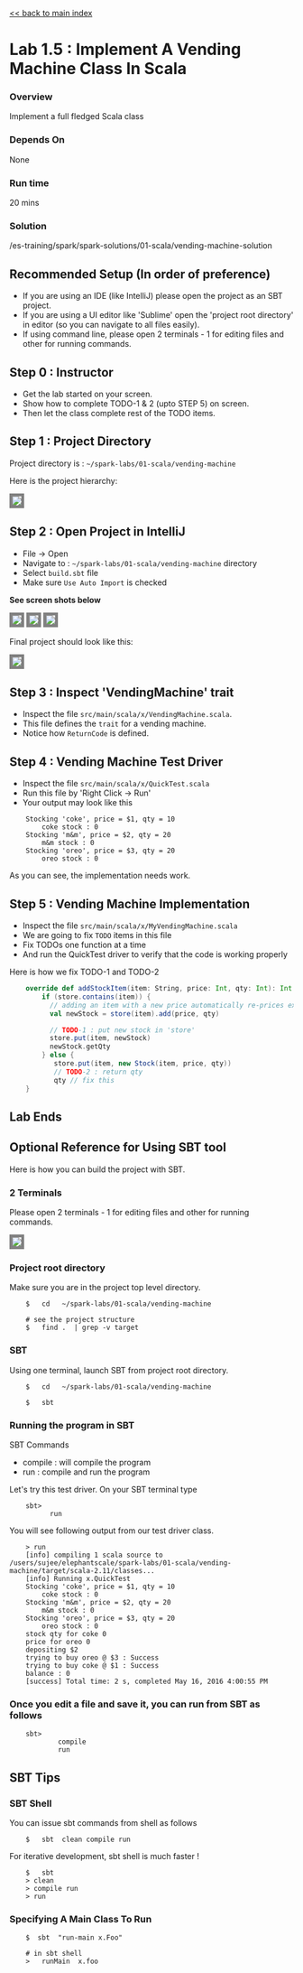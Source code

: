 <link rel='stylesheet' href='../assets/css/main.css'/>

[<< back to main index](../../README.md) 

Lab 1.5 : Implement A Vending Machine Class In Scala
===================================

### Overview
Implement a full fledged Scala class

### Depends On 
None

### Run time
20 mins

### Solution
/es-training/spark/spark-solutions/01-scala/vending-machine-solution


## Recommended Setup (In order of preference)
* If you are using an IDE (like IntelliJ)  please open the project as an SBT project.
* If you are using a UI editor like 'Sublime'  open the 'project root directory'  in editor (so you can navigate to all files easily).
* If using command line, please open 2 terminals - 1 for editing files and other for running commands.

## Step 0 : Instructor
* Get the lab started on your screen. 
* Show how to complete TODO-1 & 2 (upto STEP 5) on screen.
* Then let the class complete rest of the TODO items.


## Step 1 : Project Directory
Project directory is : `~/spark-labs/01-scala/vending-machine`

Here is the project hierarchy:

<img src="../assets/images/1.5b.png" style="border: 5px solid grey ; max-width:100%;" />

## Step 2 : Open Project in IntelliJ
* File -> Open
* Navigate to : `~/spark-labs/01-scala/vending-machine` directory
* Select `build.sbt` file
* Make sure `Use Auto Import` is checked

**See screen shots below**

<img src="../assets/images/1.5c.png" style="border: 5px solid grey ; max-width:100%;" />
<img src="../assets/images/1.5d.png" style="border: 5px solid grey ; max-width:100%;" />
<img src="../assets/images/1.5e.png" style="border: 5px solid grey ; max-width:100%;" />

Final project should look like this:

<img src="../assets/images/1.5f.png" style="border: 5px solid grey ; max-width:100%;" />


## Step 3 : Inspect 'VendingMachine' trait
* Inspect  the file `src/main/scala/x/VendingMachine.scala`.  
* This file defines the `trait` for a vending machine.   
* Notice how `ReturnCode` is defined.

## Step 4 : Vending Machine Test Driver
* Inspect  the file `src/main/scala/x/QuickTest.scala`  
* Run this file by 'Right Click -> Run'
* Your output may look like this

```console
    Stocking 'coke', price = $1, qty = 10
        coke stock : 0
    Stocking 'm&m', price = $2, qty = 20
        m&m stock : 0
    Stocking 'oreo', price = $3, qty = 20
        oreo stock : 0
```

As you can see, the implementation needs work.

## Step 5 : Vending Machine Implementation
* Inspect  the file `src/main/scala/x/MyVendingMachine.scala`
* We are going to fix `TODO` items in this file
* Fix TODOs one function at a time
* And run the QuickTest driver to verify that the code is working properly

Here is how we fix TODO-1 and TODO-2

```scala
    override def addStockItem(item: String, price: Int, qty: Int): Int = {
        if (store.contains(item)) {
          // adding an item with a new price automatically re-prices existing stock
          val newStock = store(item).add(price, qty)

          // TODO-1 : put new stock in 'store'
          store.put(item, newStock)
          newStock.getQty
        } else {
           store.put(item, new Stock(item, price, qty))
           // TODO-2 : return qty
           qty // fix this
    }
```

## Lab Ends

## Optional Reference for Using SBT tool
Here is how you can build the project with SBT.

### 2 Terminals
Please open 2 terminals - 1 for editing files and other for running commands.

<img src="../assets/images/1.5a.png" style="border: 5px solid grey ; max-width:100%;" />

### Project root directory
Make sure you are in the project top level directory.

```
    $   cd   ~/spark-labs/01-scala/vending-machine

    # see the project structure
    $   find .  | grep -v target
```


### SBT
Using one terminal, launch SBT from project root directory.
```
    $   cd   ~/spark-labs/01-scala/vending-machine

    $   sbt

```

### Running the program in SBT
SBT Commands
* compile : will compile the program
* run : compile and run the program

Let's try this test driver. On your SBT terminal type
```
    sbt>
          run
```

You will see following output from our test driver class.
```console
    > run
    [info] compiling 1 scala source to /users/sujee/elephantscale/spark-labs/01-scala/vending-machine/target/scala-2.11/classes...
    [info] Running x.QuickTest
    Stocking 'coke', price = $1, qty = 10
        coke stock : 0
    Stocking 'm&m', price = $2, qty = 20
        m&m stock : 0
    Stocking 'oreo', price = $3, qty = 20
        oreo stock : 0
    stock qty for coke 0
    price for oreo 0
    depositing $2
    trying to buy oreo @ $3 : Success
    trying to buy coke @ $1 : Success
    balance : 0
    [success] Total time: 2 s, completed May 16, 2016 4:00:55 PM

```

### Once you edit a file and save it, you can run from SBT as follows
```
    sbt> 
            compile
            run
```


## SBT Tips

### SBT Shell
You can issue sbt commands from shell as follows
```
    $   sbt  clean compile run
```

For iterative development, sbt shell is much faster !

```
    $   sbt
    > clean
    > compile run
    > run
```

### Specifying A Main Class To Run
```
    $  sbt  "run-main x.Foo"
```

```
    # in sbt shell
    >   runMain  x.foo
```

